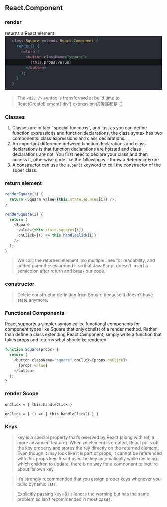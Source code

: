 ## React.Component

### render 
returns a React element
![](_v_images/_1525675608_1073719460.png)
> The `<div />` syntax is transformed at build time to ReactCreateElement('div') expression 的传递都是 {}
### Classes
1. Classes are in fact "special functions", and just as you can define function expressions and function declarations, the class syntax has two components: class expressions and class declarations.
2.  An important difference between function declarations and class declarations is that function declarations are hoisted and class declarations are not. You first need to declare your class and then access it, otherwise code like the following will throw a ReferenceError:
3.  A constructor can use the `super()` keyword to call the constructor of the super class.
### return element
```javascript
renderSquare(i) {
  return <Square value={this.state.squares[i]} />;
}
```

```javascript
renderSquare(i) {
  return (
    <Square
      value={this.state.squares[i]}
      onClick={() => this.handleClick(i)}
    />
  );
}
```
>We split the returned element into multiple lines for readability, and added parentheses around it so that JavaScript doesn’t insert a semicolon after return and break our code.
### constructor
>Delete constructor definition from Square because it doesn’t have state anymore.
### Functional Components
React supports a simpler syntax called functional components for component types like Square that only consist of a render method. Rather than define a class extending React.Component, simply write a function that takes props and returns what should be rendered.
```javascript
function Square(props) {
  return (
    <button className="square" onClick={props.onClick}>
      {props.value}
    </button>
  );
}
```
### render Scope
```
onClick = { this.handleClick }
```
```
onClick = { () => { this.handleClick() } }
```
### Keys
>key is a special property that’s reserved by React (along with ref, a more advanced feature). When an element is created, React pulls off the key property and stores the key directly on the returned element. Even though it may look like it is part of props, it cannot be referenced with this.props.key. React uses the key automatically while deciding which children to update; there is no way for a component to inquire about its own key.

>It’s strongly recommended that you assign proper keys whenever you build dynamic lists.

> Explicitly passing key={i} silences the warning but has the same problem so isn’t recommended in most cases.
